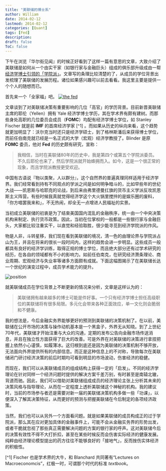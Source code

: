 ```yaml
---
title: "美联储的博士系"
author: William
date: 2014-02-12
lastmod: 2014-02-12
categories: [Quant]
tags: [Fed]
description: 
draft: false
ToC: false
---
```


下午在浏览『华尔街见闻』的时候正好看到了这样一篇有意思的文章，大致介绍了美联储是如何从一个由实干家（如银行家与金融巨头）组成的俱乐部升级成由一帮[经济学博士引领的「学院派」](http://wallstreetcn.com/node/75851)。文章写的条理比较清楚的了，从成员的学位背景出发梳理了美联储的发展历程。诸位如果感兴趣可以前去看看。我这里主要是提供一个个人的随想而已。

<!-- more -->

首先来一个「全家福」吧。
[![the fed](/cn/assets/images/r-figures/2014-02-12-mei-lian-chu-de-bo-shi-xi/fed.jpg)](/cn/assets/images/r-figures/2014-02-12-mei-lian-chu-de-bo-shi-xi/fed.jpg)
 
文章谈到了对美联储决策有重要影响的几位「高官」的学历背景。目前新晋美联储主席的耶伦（Yellen）拥有 Yale 经济学博士学历，其在学术界有颇有建树。而那些身处高职的几位委员会成员（**FOMC**）均配有经济学博士学位，如 Stanley Fischer 就是前 **IMF** 的首席经济学家 [^1] 。而如果从历史的纵向来看，这个趋势就更加明显了：沃尔克当时还只是经济学硕士，到了格林斯潘后来获得博士学位，而前任伯南克就已经是一名正式的大学（宏观）经济学教授了。Blinder 是原 **FOMC** 委员，他对 **Fed** 的历史颇有研究，宣称：
 
> 我相信，当时在美联储80年的历史中，我是第四个或第五个学院派委员。不久后耶伦也来了，然后学院派就开始蜂拥而入。如今，这是一个很正常的现象，而且学院派教授更受欢迎。
 
中国有古语说『物以类聚，人以群分』，这个自然界的普遍真理同样适用于经济学界。我们经常看到持有不同观点的学派之间是如何明争暗斗的，比如早些年的世纪大战——凯恩斯与哈耶克的论战，到后来由弗里德曼扛旗的货币主义学派反攻凯恩斯主义阵营。有些时候我真就觉得经济学这个大火锅里搅拌的是娱乐圈的废料，「你方唱罢我来和」，不无热闹，却全无一点增进人民福祉的实景。
 
当初成立美联储的初衷是为了结束美国国内混乱的金融秩序，统一由一个中央决策机构来制定、执行货币政策。因此，当初在位掌权的一般都是一些银行家与金融巨头，大家都比较注重实干，以直觉和经验取胜，很少能寻觅到经济学院派的作风。
 
物是人非，斗转星移，我们现在看到美联储的境况，清一色的由理论界与学院派占山为王，并且在将来的很长一段时间内，这样的趋势会进一步明显。这些成员一般都具有良好的经济学训练，取得正规的博士学位，而且绝大部分还有过学术研究的经历，在各自的领域都有不小的影响力。如前任伯南克，在研究经济萧条理论、商业周期、宏观经济与失业率等诸多方面颇有成就。下面这幅图揭示了在美联储长达一个世纪的演变过程中，成员学术能力的提升。
 
![position](/cn/assets/images/r-figures/2014-02-12-mei-lian-chu-de-bo-shi-xi/position.jpg)
 
就美联储成员在学位背景上不断更新的情况来分析，文章是这样认为的：
 
> 美联储拥有越来越多的博士可能是件好事。一个只有经济学博士担任高级职位的美联储将有很多局限。多元化会带来各种正面效应，单一文化则会脆弱和不健康。
 
我的想法是，今后金融实务界能够更好的预测到美联储的决策机制了。在以前，美联储在公开市场的决策与操作动机基本是一个黑盒子，外界无从知晓。到了上世纪70年代，美联储才开始注重与大众的沟通，定期的发布公告向金融市场传送消息，并且在独立性方面获得了巨大的改善。可是外界在对美联储的决策进行拿捏把握上依然小心谨慎，如履薄冰。这归根到底还是因为美联储的决策机制不够开放，无法面向外界提供所有的内部信息。而正是这种信息上的不对称，导致每次在美联储闭门研讨经济决策的前后时期均可看到明显的市场波动，伤害经济的稳健。
 
而现在，我们可以从美联储成员的组成结构上获得一定的「启发」。不同的经济学理论在针对同样一个经济问题时提供的解决方案千差万别，有时甚至是南辕北辙，背道而驰。因此，我们可以借助对美联储组成成员的经济理论主张上分析其未来的决策风格与指导理论，从而在一定程度上透析美联储这个神秘的机构。我的建议时，当前的市场参与者还是需要对新一届的美联储决策机构多做一些「功课」，以便深入了解其决策特征，从而更好的预测与把握美联储在今后制定的各项经济政策。
 
当然，我们也可以从另外一个方面看问题。就是如果美联储的成员构成正的过于学院派，那么其在应对更加具体的金融事件上，可能不会从金融实务界的形势出发，或者干脆就忽视了那些真正需要解决问题的方案的银行家的呼声。这对美联储今后的决策有效性不得不大打折扣，甚至在某些时候反而会伤害实际经济的健康发展。纯粹由经济理论模型提出的药方往往不能够良好的「接地气」，反而挫伤实体经济的积极性。
 
 [^1] Fischer 也是学术界的大牛，和 Blanchard 共同著有“Lectures on Macroeconomcis”，红极一时，可谓那个时代的标准 *textbook*。
 

